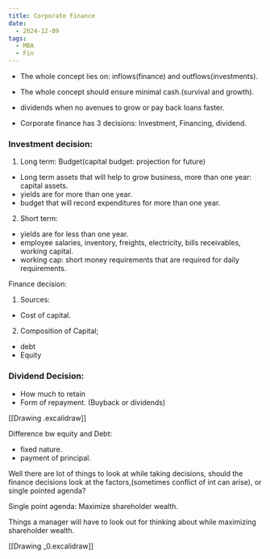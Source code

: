 ```yaml
---
title: Corporate Finance
date:
  - 2024-12-09
tags:
  - MBA
  - Fin
---
```

- The whole concept lies on: inflows(finance) and outflows(investments).
- The whole concept should ensure minimal cash.(survival and growth).
- dividends when no avenues to  grow or pay back loans faster.

- Corporate finance has 3 decisions: Investment, Financing, dividend.

### Investment decision:
1. Long term: Budget(capital budget: projection for future)
- Long term assets that will help to grow business, more than one year: capital assets.
- yields are for more than one year.
- budget that will record expenditures for more than one year.

2. Short term:
- yields are for less than one year.
- employee salaries, inventory, freights, electricity, bills receivables, working capital.
- working cap: short money requirements that are required for daily requirements.


Finance decision:
1. Sources:
- Cost of capital.

 2. Composition of Capital;
 - debt 
 - Equity

### Dividend Decision:
- How much to retain
- Form of repayment. (Buyback or dividends)

[[Drawing .excalidraw]]

Difference bw equity and Debt:
- fixed nature.
- payment of principal.


Well there are lot of things to look at while taking decisions, should the finance decisions look at the factors,(sometimes conflict of int can arise), or single pointed agenda?

Single point agenda: Maximize shareholder wealth. 

Things a manager will have to look out for thinking about while maximizing shareholder wealth.

[[Drawing _0.excalidraw]]



